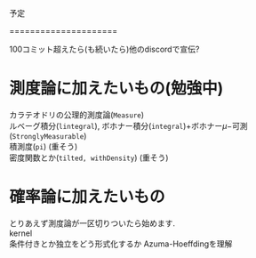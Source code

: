 予定

=====================

100コミット超えたら(も続いたら)他のdiscordで宣伝?

# 測度論に加えたいもの(勉強中)
カラテオドリの公理的測度論(`Measure`)  
ルベーグ積分(`lintegral`), ボホナー積分(`integral`)+ボホナー$\mu-$可測(`StronglyMeasurable`)  
積測度(`pi`) (重そう)  
密度関数とか(`tilted, withDensity`) (重そう)  

# 確率論に加えたいもの
とりあえず測度論が一区切りついたら始めます.  
kernel  
条件付きとか独立をどう形式化するか
Azuma-Hoeffdingを理解